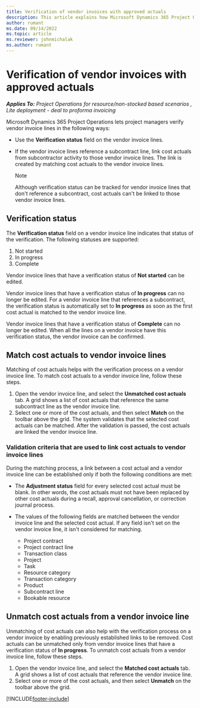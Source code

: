 ```yaml
---
title: Verification of vendor invoices with approved actuals
description: This article explains how Microsoft Dynamics 365 Project Operations lets project managers verify vendor invoices with the actuals that were approved as contractors performed work and recorded time, and the expenses and materials that were used by project team members.
author: rumant
ms.date: 09/14/2022
ms.topic: article
ms.reviewer: johnmichalak
ms.author: rumant
---
```



# Verification of vendor invoices with approved actuals

_**Applies To:** Project Operations for resource/non-stocked based scenarios , Lite deployment - deal to proforma invoicing_

Microsoft Dynamics 365 Project Operations lets project managers verify vendor invoice lines in the following ways:

- Use the **Verification status** field on the vendor invoice lines.
- If the vendor invoice lines reference a subcontract line, link cost actuals from subcontractor activity to those vendor invoice lines. The link is created by matching cost actuals to the vendor invoice lines.

    > [!NOTE]
    > Although verification status can be tracked for vendor invoice lines that don't reference a subcontract, cost actuals can't be linked to those vendor invoice lines.

## Verification status

The **Verification status** field on a vendor invoice line indicates that status of the verification. The following statuses are supported:

1. Not started
2. In progress
3. Complete

Vendor invoice lines that have a verification status of **Not started** can be edited.

Vendor invoice lines that have a verification status of **In progress** can no longer be edited. For a vendor invoice line that references a subcontract, the verification status is automatically set to **In progress** as soon as the first cost actual is matched to the vendor invoice line.

Vendor invoice lines that have a verification status of **Complete** can no longer be edited. When all the lines on a vendor invoice have this verification status, the vendor invoice can be confirmed.

## Match cost actuals to vendor invoice lines

Matching of cost actuals helps with the verification process on a vendor invoice line. To match cost actuals to a vendor invoice line, follow these steps.

1. Open the vendor invoice line, and select the **Unmatched cost actuals** tab. A grid shows a list of cost actuals that reference the same subcontract line as the vendor invoice line.
2. Select one or more of the cost actuals, and then select **Match** on the toolbar above the grid. The system validates that the selected cost actuals can be matched. After the validation is passed, the cost actuals are linked the vendor invoice line.

### Validation criteria that are used to link cost actuals to vendor invoice lines

During the matching process, a link between a cost actual and a vendor invoice line can be established only if both the following conditions are met:

- The **Adjustment status** field for every selected cost actual must be blank. In other words, the cost actuals must not have been replaced by other cost actuals during a recall, approval cancellation, or correction journal process.
- The values of the following fields are matched between the vendor invoice line and the selected cost actual. If any field isn't set on the vendor invoice line, it isn't considered for matching.

    - Project contract
    - Project contract line
    - Transaction class
    - Project
    - Task
    - Resource category
    - Transaction category
    - Product
    - Subcontract line
    - Bookable resource

## Unmatch cost actuals from a vendor invoice line

Unmatching of cost actuals can also help with the verification process on a vendor invoice by enabling previously established links to be removed. Cost actuals can be unmatched only from vendor invoice lines that have a verification status of **In progress**. To unmatch cost actuals from a vendor invoice line, follow these steps.

1. Open the vendor invoice line, and select the **Matched cost actuals** tab. A grid shows a list of cost actuals that reference the vendor invoice line.
2. Select one or more of the cost actuals, and then select **Unmatch** on the toolbar above the grid.

[!INCLUDE[footer-include](../../includes/footer-banner.md)]
